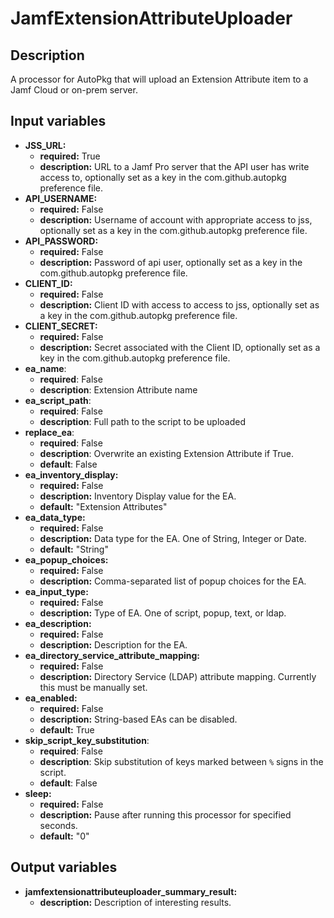 # JamfExtensionAttributeUploader

## Description

A processor for AutoPkg that will upload an Extension Attribute item to a Jamf Cloud or on-prem server.

## Input variables

- **JSS_URL:**
  - **required:** True
  - **description:** URL to a Jamf Pro server that the API user has write access to, optionally set as a key in the com.github.autopkg preference file.
- **API_USERNAME:**
  - **required:** False
  - **description:** Username of account with appropriate access to jss, optionally set as a key in the com.github.autopkg preference file.
- **API_PASSWORD:**
  - **required:** False
  - **description:** Password of api user, optionally set as a key in the com.github.autopkg preference file.
- **CLIENT_ID:**
  - **required:** False
  - **description:** Client ID with access to access to jss, optionally set as a key in the com.github.autopkg preference file.
- **CLIENT_SECRET:**
  - **required:** False
  - **description:** Secret associated with the Client ID, optionally set as a key in the com.github.autopkg preference file.
- **ea_name**:
  - **required**: False
  - **description**: Extension Attribute name
- **ea_script_path**:
  - **required**: False
  - **description**: Full path to the script to be uploaded
- **replace_ea**:
  - **required**: False
  - **description**: Overwrite an existing Extension Attribute if True.
  - **default**: False
- **ea_inventory_display:**
  - **required:** False
  - **description:** Inventory Display value for the EA.
  - **default:** "Extension Attributes"
- **ea_data_type:**
  - **required:** False
  - **description:** Data type for the EA. One of String, Integer or Date.
  - **default:** "String"
- **ea_popup_choices:**
  - **required:** False
  - **description:** Comma-separated list of popup choices for the EA.
- **ea_input_type:**
  - **required:** False
  - **description:** Type of EA. One of script, popup, text, or ldap.
- **ea_description:**
  - **required:** False
  - **description:** Description for the EA.
- **ea_directory_service_attribute_mapping:**
  - **required:** False
  - **description:** Directory Service (LDAP) attribute mapping. Currently this must be manually set.
- **ea_enabled:**
  - **required:** False
  - **description:** String-based EAs can be disabled.
  - **default:** True
- **skip_script_key_substitution**:
  - **required**: False
  - **description**: Skip substitution of keys marked between `%` signs in the script.
  - **default**: False
- **sleep:**
  - **required:** False
  - **description:** Pause after running this processor for specified seconds.
  - **default:** "0"

## Output variables

- **jamfextensionattributeuploader_summary_result:**
  - **description:** Description of interesting results.
